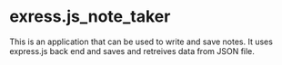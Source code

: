 # exress.js_note_taker

This is an application that can be used to write and save notes. It uses express.js back end and saves and retreives data from JSON file.
